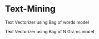 # Text-Mining

Text Vectorizer using Bag of words model

Text Vectorizer using Bag of N Grams model
